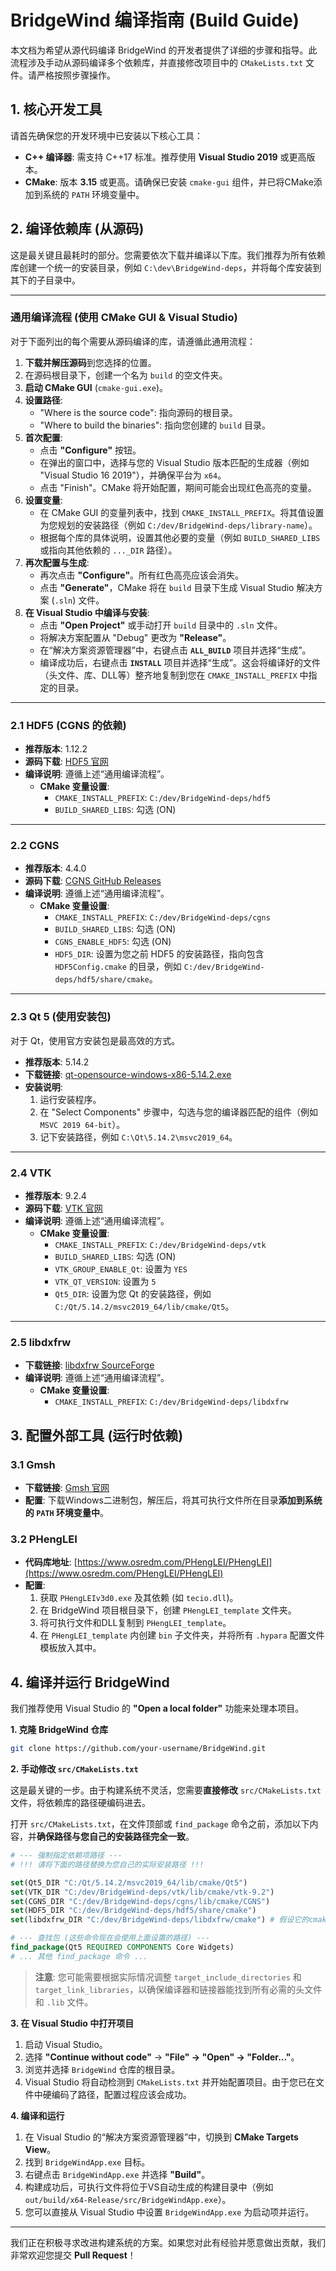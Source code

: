 # BridgeWind 编译指南 (Build Guide)

本文档为希望从源代码编译 BridgeWind 的开发者提供了详细的步骤和指导。此流程涉及手动从源码编译多个依赖库，并直接修改项目中的 `CMakeLists.txt` 文件。请严格按照步骤操作。

## 1. 核心开发工具

请首先确保您的开发环境中已安装以下核心工具：

-   **C++ 编译器**: 需支持 C++17 标准。推荐使用 **Visual Studio 2019** 或更高版本。
-   **CMake**: 版本 **3.15** 或更高。请确保已安装 `cmake-gui` 组件，并已将CMake添加到系统的 `PATH` 环境变量中。

## 2. 编译依赖库 (从源码)

这是最关键且最耗时的部分。您需要依次下载并编译以下库。我们推荐为所有依赖库创建一个统一的安装目录，例如 `C:\dev\BridgeWind-deps`，并将每个库安装到其下的子目录中。

---

### **通用编译流程 (使用 CMake GUI & Visual Studio)**

对于下面列出的每个需要从源码编译的库，请遵循此通用流程：

1.  **下载并解压源码**到您选择的位置。
2.  在源码根目录下，创建一个名为 `build` 的空文件夹。
3.  **启动 CMake GUI** (`cmake-gui.exe`)。
4.  **设置路径**:
    -   "Where is the source code": 指向源码的根目录。
    -   "Where to build the binaries": 指向您创建的 `build` 目录。
5.  **首次配置**:
    -   点击 **"Configure"** 按钮。
    -   在弹出的窗口中，选择与您的 Visual Studio 版本匹配的生成器（例如 "Visual Studio 16 2019"），并确保平台为 `x64`。
    -   点击 "Finish"。CMake 将开始配置，期间可能会出现红色高亮的变量。
6.  **设置变量**:
    -   在 CMake GUI 的变量列表中，找到 `CMAKE_INSTALL_PREFIX`。将其值设置为您规划的安装路径（例如 `C:/dev/BridgeWind-deps/library-name`）。
    -   根据每个库的具体说明，设置其他必要的变量（例如 `BUILD_SHARED_LIBS` 或指向其他依赖的 `..._DIR` 路径）。
7.  **再次配置与生成**:
    -   再次点击 **"Configure"**。所有红色高亮应该会消失。
    -   点击 **"Generate"**，CMake 将在 `build` 目录下生成 Visual Studio 解决方案 (`.sln`) 文件。
8.  **在 Visual Studio 中编译与安装**:
    -   点击 **"Open Project"** 或手动打开 `build` 目录中的 `.sln` 文件。
    -   将解决方案配置从 "Debug" 更改为 **"Release"**。
    -   在“解决方案资源管理器”中，右键点击 **`ALL_BUILD`** 项目并选择“生成”。
    -   编译成功后，右键点击 **`INSTALL`** 项目并选择“生成”。这会将编译好的文件（头文件、库、DLL等）整齐地复制到您在 `CMAKE_INSTALL_PREFIX` 中指定的目录。

---

### **2.1 HDF5 (CGNS 的依赖)**

-   **推荐版本**: 1.12.2
-   **源码下载**: [HDF5 官网](https://www.hdfgroup.org/downloads/hdf5/source-code/)
-   **编译说明**: 遵循上述“通用编译流程”。
    -   **CMake 变量设置**:
        -   `CMAKE_INSTALL_PREFIX`: `C:/dev/BridgeWind-deps/hdf5`
        -   `BUILD_SHARED_LIBS`: 勾选 (ON)

---

### **2.2 CGNS**

-   **推荐版本**: 4.4.0
-   **源码下载**: [CGNS GitHub Releases](https://github.com/CGNS/CGNS/releases)
-   **编译说明**: 遵循上述“通用编译流程”。
    -   **CMake 变量设置**:
        -   `CMAKE_INSTALL_PREFIX`: `C:/dev/BridgeWind-deps/cgns`
        -   `BUILD_SHARED_LIBS`: 勾选 (ON)
        -   `CGNS_ENABLE_HDF5`: 勾选 (ON)
        -   `HDF5_DIR`: 设置为您之前 HDF5 的安装路径，指向包含 `HDF5Config.cmake` 的目录，例如 `C:/dev/BridgeWind-deps/hdf5/share/cmake`。

---

### **2.3 Qt 5 (使用安装包)**

对于 Qt，使用官方安装包是最高效的方式。

-   **推荐版本**: 5.14.2
-   **下载链接**: [qt-opensource-windows-x86-5.14.2.exe](https://download.qt.io/archive/qt/5.14/5.14.2/qt-opensource-windows-x86-5.14.2.exe)
-   **安装说明**:
    1.  运行安装程序。
    2.  在 "Select Components" 步骤中，勾选与您的编译器匹配的组件（例如 `MSVC 2019 64-bit`）。
    3.  记下安装路径，例如 `C:\Qt\5.14.2\msvc2019_64`。

---

### **2.4 VTK**

-   **推荐版本**: 9.2.4
-   **源码下载**: [VTK 官网](https://vtk.org/download/)
-   **编译说明**: 遵循上述“通用编译流程”。
    -   **CMake 变量设置**:
        -   `CMAKE_INSTALL_PREFIX`: `C:/dev/BridgeWind-deps/vtk`
        -   `BUILD_SHARED_LIBS`: 勾选 (ON)
        -   `VTK_GROUP_ENABLE_Qt`: 设置为 `YES`
        -   `VTK_QT_VERSION`: 设置为 `5`
        -   `Qt5_DIR`: 设置为您 Qt 的安装路径，例如 `C:/Qt/5.14.2/msvc2019_64/lib/cmake/Qt5`。

---

### **2.5 libdxfrw**

-   **下载链接**: [libdxfrw SourceForge](https://sourceforge.net/projects/libdxfrw/files/stable/)
-   **编译说明**: 遵循上述“通用编译流程”。
    -   **CMake 变量设置**:
        -   `CMAKE_INSTALL_PREFIX`: `C:/dev/BridgeWind-deps/libdxfrw`

## 3. 配置外部工具 (运行时依赖)

### **3.1 Gmsh**

-   **下载链接**: [Gmsh 官网](https://gmsh.info/)
-   **配置**: 下载Windows二进制包，解压后，将其可执行文件所在目录**添加到系统的 `PATH` 环境变量中**。

### **3.2 PHengLEI**

-   **代码库地址**: [https://www.osredm.com/PHengLEI/PHengLEI](https://www.osredm.com/PHengLEI/PHengLEI)
-   **配置**:
    1.  获取 `PHengLEIv3d0.exe` 及其依赖 (如 `tecio.dll`)。
    2.  在 BridgeWind 项目根目录下，创建 `PHengLEI_template` 文件夹。
    3.  将可执行文件和DLL复制到 `PHengLEI_template`。
    4.  在 `PHengLEI_template` 内创建 `bin` 子文件夹，并将所有 `.hypara` 配置文件模板放入其中。

## 4. 编译并运行 BridgeWind

我们推荐使用 Visual Studio 的 **"Open a local folder"** 功能来处理本项目。

**1. 克隆 BridgeWind 仓库**
```bash
git clone https://github.com/your-username/BridgeWind.git
```

**2. 手动修改 `src/CMakeLists.txt`**

这是最关键的一步。由于构建系统不灵活，您需要**直接修改** `src/CMakeLists.txt` 文件，将依赖库的路径硬编码进去。

打开 `src/CMakeLists.txt`，在文件顶部或 `find_package` 命令之前，添加以下内容，并**确保路径与您自己的安装路径完全一致**。

```cmake
# --- 强制指定依赖项路径 ---
# !!! 请将下面的路径替换为您自己的实际安装路径 !!!

set(Qt5_DIR "C:/Qt/5.14.2/msvc2019_64/lib/cmake/Qt5")
set(VTK_DIR "C:/dev/BridgeWind-deps/vtk/lib/cmake/vtk-9.2")
set(CGNS_DIR "C:/dev/BridgeWind-deps/cgns/lib/cmake/CGNS")
set(HDF5_DIR "C:/dev/BridgeWind-deps/hdf5/share/cmake")
set(libdxfrw_DIR "C:/dev/BridgeWind-deps/libdxfrw/cmake") # 假设它的cmake文件在这个路径

# --- 查找包 (这些命令现在会使用上面设置的路径) ---
find_package(Qt5 REQUIRED COMPONENTS Core Widgets)
# ... 其他 find_package 命令 ...
```
> **注意**: 您可能需要根据实际情况调整 `target_include_directories` 和 `target_link_libraries`，以确保编译器和链接器能找到所有必需的头文件和 `.lib` 文件。

**3. 在 Visual Studio 中打开项目**

1.  启动 Visual Studio。
2.  选择 **"Continue without code"** -> **"File" -> "Open" -> "Folder..."**。
3.  浏览并选择 `BridgeWind` 仓库的根目录。
4.  Visual Studio 将自动检测到 `CMakeLists.txt` 并开始配置项目。由于您已在文件中硬编码了路径，配置过程应该会成功。

**4. 编译和运行**

1.  在 Visual Studio 的“解决方案资源管理器”中，切换到 **CMake Targets View**。
2.  找到 `BridgeWindApp.exe` 目标。
3.  右键点击 `BridgeWindApp.exe` 并选择 **"Build"**。
4.  构建成功后，可执行文件将位于VS自动生成的构建目录中（例如 `out/build/x64-Release/src/BridgeWindApp.exe`）。
5.  您可以直接从 Visual Studio 中设置 `BridgeWindApp.exe` 为启动项并运行。

---

我们正在积极寻求改进构建系统的方案。如果您对此有经验并愿意做出贡献，我们非常欢迎您提交 **Pull Request**！